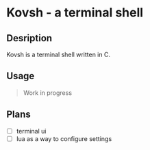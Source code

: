 # Kovsh - a terminal shell
## Desription
Kovsh is a terminal shell written in C.

## Usage
> Work in progress

## Plans
- [ ] terminal ui
- [ ] lua as a way to configure settings
